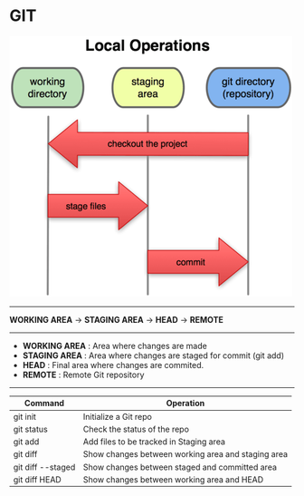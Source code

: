 # GIT

![Git work areas](images/18333fig0106-tn.png)

---

**WORKING AREA** -> **STAGING AREA** -> **HEAD** -> **REMOTE**

---

* **WORKING AREA** : Area where changes are made
* **STAGING AREA** : Area where changes are staged for commit (git add)
* **HEAD** : Final area where changes are commited.
* **REMOTE** : Remote Git repository

---
| Command |  Operation |
|----------| ---------- |
| git init | Initialize a Git repo |
| git status | Check the status of the repo |
| git add | Add files to be tracked in Staging area |
| git diff | Show changes between working area and staging area |
| git diff --staged | Show changes between staged and committed area |
| git diff HEAD | Show changes between working area and HEAD |


